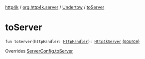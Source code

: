 [http4k](../../index.md) / [org.http4k.server](../index.md) / [Undertow](index.md) / [toServer](./to-server.md)

# toServer

`fun toServer(httpHandler: `[`HttpHandler`](../../org.http4k.core/-http-handler.md)`): `[`Http4kServer`](../-http4k-server/index.md) [(source)](https://github.com/http4k/http4k/blob/master/http4k-server-undertow/src/main/kotlin/org/http4k/server/Undertow.kt#L44)

Overrides [ServerConfig.toServer](../-server-config/to-server.md)

